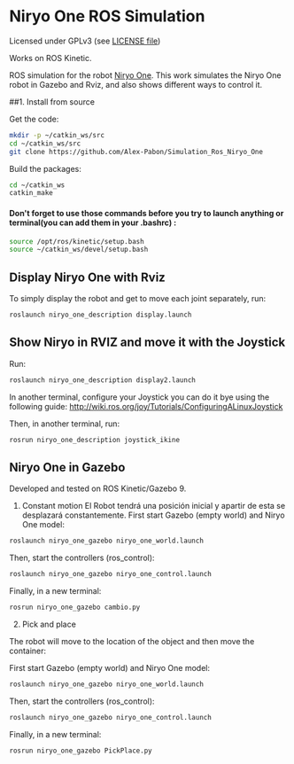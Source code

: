 # Niryo One ROS Simulation
Licensed under GPLv3 (see [LICENSE file](https://github.com/NiryoRobotics/niryo_one_ros_simulation/blob/master/LICENSE))

Works on ROS Kinetic.

ROS simulation for the robot [Niryo One](https://niryo.com/niryo-one/). This work simulates the Niryo One robot in Gazebo and Rviz, and also shows different ways to control it.



##1. Install from source

Get the code:

```bash
mkdir -p ~/catkin_ws/src
cd ~/catkin_ws/src
git clone https://github.com/Alex-Pabon/Simulation_Ros_Niryo_One
```

Build the packages:

```bash
cd ~/catkin_ws
catkin_make
```


#### Don't forget to use those commands before you try to launch anything or terminal(you can add them in your .bashrc) : ####

```bash
source /opt/ros/kinetic/setup.bash 
source ~/catkin_ws/devel/setup.bash
```

## Display Niryo One with Rviz

To simply display the robot and get to move each joint separately, run:

```bash
roslaunch niryo_one_description display.launch
```

## Show Niryo in RVIZ and move it with the Joystick
Run: 
```bash
roslaunch niryo_one_description display2.launch
```

In another terminal, configure your Joystick you can do it bye using the following guide:
http://wiki.ros.org/joy/Tutorials/ConfiguringALinuxJoystick

Then, in another terminal, run:
```bash
rosrun niryo_one_description joystick_ikine
```

## Niryo One in Gazebo
Developed and tested on ROS Kinetic/Gazebo 9.

1. Constant motion
El Robot tendrá una posición inicial y apartir de esta se desplazará constantemente.
First start Gazebo (empty world) and Niryo One model:

```bash
roslaunch niryo_one_gazebo niryo_one_world.launch
```

Then, start the controllers (ros_control):

```bash
roslaunch niryo_one_gazebo niryo_one_control.launch
```

Finally, in a new terminal:
```bash
rosrun niryo_one_gazebo cambio.py
```

2. Pick and place

The robot will move to the location  of the object and then move the container:

First start Gazebo (empty world) and Niryo One model:

```bash
roslaunch niryo_one_gazebo niryo_one_world.launch
```

Then, start the controllers (ros_control):

```bash
roslaunch niryo_one_gazebo niryo_one_control.launch
```

Finally, in a new terminal:

```bash
rosrun niryo_one_gazebo PickPlace.py
```



